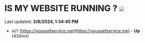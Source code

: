 # IS MY WEBSITE RUNNING ? [![](https://img.shields.io/static/v1?label=Sponsor&message=%E2%9D%A4&logo=GitHub&color=%23fe8e86)](https://github.com/sponsors/<username>)

Last updated: **3/8/2024, 1:34:45 PM**

- `GET` [https://youssefservice.me](https://youssefservice.me) - **Up** (434ms)
